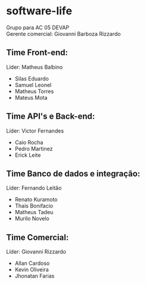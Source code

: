 # software-life
Grupo para AC 05 DEVAP <br />
Gerente comercial: Giovanni Barboza Rizzardo

## Time Front-end:
Líder: Matheus Balbino
 * Silas Eduardo
 * Samuel Leonel
 * Matheus Torres
 * Mateus Mota

## Time API's e Back-end:
Líder: Victor Fernandes
 * Caio Rocha
 * Pedro Martinez
 * Erick Leite
  
## Time Banco de dados e integração:
Líder: Fernando Leitão
 * Renato Kuramoto
 * Thais Bonifacio 
 * Matheus Tadeu
 * Murilo Novelo

## Time Comercial:
Líder: Giovanni Rizzardo
 * Allan Cardoso
 * Kevin Oliveira
 * Jhonatan Farias
